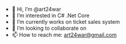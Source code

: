 - 👋 Hi, I’m @art24war
- 👀 I’m interested in C# .Net Core 
- 🌱 I’m currently works on ticket sales system 
- 💞️ I’m looking to collaborate on 
- 📫 How to reach me: art24war@gmail.com

<!---
art24war/art24war is a ✨ special ✨ repository because its `README.md` (this file) appears on your GitHub profile.
You can click the Preview link to take a look at your changes.
--->
